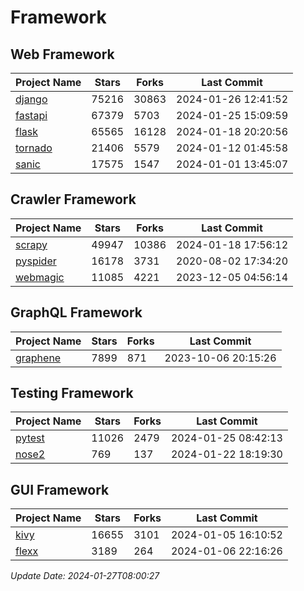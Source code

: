 # Framework

## Web Framework
| Project Name | Stars | Forks | Last Commit |
| ------------ | ----- | ----- | ----------- |
| [django](https://github.com/django/django) | 75216 | 30863 | 2024-01-26 12:41:52 |
| [fastapi](https://github.com/tiangolo/fastapi) | 67379 | 5703 | 2024-01-25 15:09:59 |
| [flask](https://github.com/pallets/flask) | 65565 | 16128 | 2024-01-18 20:20:56 |
| [tornado](https://github.com/tornadoweb/tornado) | 21406 | 5579 | 2024-01-12 01:45:58 |
| [sanic](https://github.com/sanic-org/sanic) | 17575 | 1547 | 2024-01-01 13:45:07 |

## Crawler Framework
| Project Name | Stars | Forks | Last Commit |
| ------------ | ----- | ----- | ----------- |
| [scrapy](https://github.com/scrapy/scrapy) | 49947 | 10386 | 2024-01-18 17:56:12 |
| [pyspider](https://github.com/binux/pyspider) | 16178 | 3731 | 2020-08-02 17:34:20 |
| [webmagic](https://github.com/code4craft/webmagic) | 11085 | 4221 | 2023-12-05 04:56:14 |

## GraphQL Framework
| Project Name | Stars | Forks | Last Commit |
| ------------ | ----- | ----- | ----------- |
| [graphene](https://github.com/graphql-python/graphene) | 7899 | 871 | 2023-10-06 20:15:26 |

## Testing Framework
| Project Name | Stars | Forks | Last Commit |
| ------------ | ----- | ----- | ----------- |
| [pytest](https://github.com/pytest-dev/pytest) | 11026 | 2479 | 2024-01-25 08:42:13 |
| [nose2](https://github.com/nose-devs/nose2) | 769 | 137 | 2024-01-22 18:19:30 |

## GUI Framework
| Project Name | Stars | Forks | Last Commit |
| ------------ | ----- | ----- | ----------- |
| [kivy](https://github.com/kivy/kivy) | 16655 | 3101 | 2024-01-05 16:10:52 |
| [flexx](https://github.com/flexxui/flexx) | 3189 | 264 | 2024-01-06 22:16:26 |

*Update Date: 2024-01-27T08:00:27*